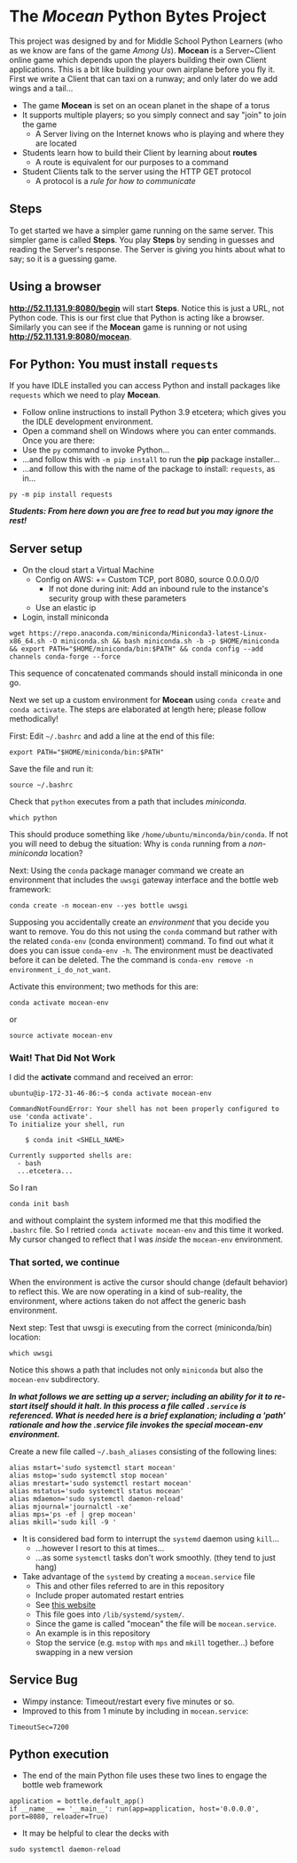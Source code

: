 # The ***Mocean*** Python Bytes Project 

This project was designed by and for Middle School Python Learners (who as we know are fans of the game *Among Us*). 
**Mocean** is a Server~Client online game which depends upon the players building their own Client applications.
This is a bit like building your own airplane before you fly it. First we write a Client that can taxi on a 
runway; and only later do we add wings and a tail...


* The game **Mocean** is set on an ocean planet in the shape of a torus 
* It supports multiple players; so you simply connect and say "join" to join the game
    * A Server living on the Internet knows who is playing and where they are located
* Students learn how to build their Client by learning about **routes**
    * A route is equivalent for our purposes to a command
* Student Clients talk to the server using the HTTP GET protocol
    * A protocol is a *rule for how to communicate*


## Steps


To get started we have a simpler game running on the same server. This simpler game is called **Steps**.
You play **Steps** by sending in guesses and reading the Server's response. The Server is giving you hints
about what to say; so it is a guessing game.


## Using a browser


**http://52.11.131.9:8080/begin** will start **Steps**. Notice this is just a URL, not Python code. 
This is our first clue that Python is acting like a browser.  Similarly you can see if the **Mocean** 
game is running or not using **http://52.11.131.9:8080/mocean**.



## For Python: You must install `requests`

If you have IDLE installed you can access Python and install packages like `requests` which we need to play **Mocean**.

- Follow online instructions to install Python 3.9 etcetera; which gives you the IDLE development environment.
- Open a command shell on Windows where you can enter commands. Once you are there:
- Use the `py` command to invoke Python...
- ...and follow this with `-m pip install` to run the **pip** package installer...
- ...and follow this with the name of the package to install: `requests`, as in...

```
py -m pip install requests
```

***Students: From here down you are free to read but you may ignore the rest!***


## Server setup

- On the cloud start a Virtual Machine
    - Config on AWS: += Custom TCP, port 8080, source 0.0.0.0/0
        - If not done during init: Add an inbound rule to the instance's security group with these parameters
    - Use an elastic ip
- Login, install miniconda
   

```
wget https://repo.anaconda.com/miniconda/Miniconda3-latest-Linux-x86_64.sh -O miniconda.sh && bash miniconda.sh -b -p $HOME/miniconda && export PATH="$HOME/miniconda/bin:$PATH" && conda config --add channels conda-forge --force
```


This sequence of concatenated commands should install miniconda in one go.


Next we set up a custom environment for **Mocean** using `conda create` and `conda activate`. The steps are elaborated at length here; please follow methodically!


First: Edit `~/.bashrc` and add a line at the end of this file: 

```
export PATH="$HOME/miniconda/bin:$PATH"
```

Save the file and run it: 

```
source ~/.bashrc
```

Check that `python` executes from a path that includes *miniconda*.

```
which python
```

This should produce something like `/home/ubuntu/minconda/bin/conda`. If not you will need to debug the situation: Why is `conda` running from
a *non-miniconda* location?


Next: Using the `conda` package manager command we create an environment that includes the `uwsgi` gateway interface and the bottle web framework: 

```
conda create -n mocean-env --yes bottle uwsgi
```

Supposing you accidentally create an *environment* that you decide you want to remove. You do this not using the `conda` command but rather 
with the related `conda-env` (conda environment) command. To find out what it does you can issue `conda-env -h`. The environment must be 
deactivated before it can be deleted. The the command is `conda-env remove -n environment_i_do_not_want`.


Activate this environment; two methods for this are: 

```
conda activate mocean-env
```


or

```
source activate mocean-env
```


### Wait! That Did Not Work

I did the **activate** command and received an error: 

```
ubuntu@ip-172-31-46-86:~$ conda activate mocean-env

CommandNotFoundError: Your shell has not been properly configured to use 'conda activate'.
To initialize your shell, run

    $ conda init <SHELL_NAME>

Currently supported shells are:
  - bash
  ...etcetera...
```

So I ran 

```
conda init bash
```

and without complaint the system informed me that this modified the `.bashrc` file. So I retried `conda activate mocean-env` and this time it worked.
My cursor changed to reflect that I was *inside* the `mocean-env` environment. 


### That sorted, we continue


When the environment is active the cursor should change (default behavior) to reflect this. We are now operating in a 
kind of sub-reality, the environment, where actions taken do not affect the generic bash environment.


Next step: Test that uwsgi is executing from the correct (miniconda/bin) location:

```
which uwsgi
```


Notice this shows a path that includes not only `miniconda` but also the `mocean-env` subdirectory.


***In what follows we are setting up a server; including an ability for it to re-start itself
should it halt. In this process a file called `.service` is referenced. What is needed here is a
brief explanation; including a 'path' rationale and how the .service file invokes the 
special mocean-env environment.***


Create a new file called `~/.bash_aliases` consisting of the following lines:


```
alias mstart='sudo systemctl start mocean'
alias mstop='sudo systemctl stop mocean'
alias mrestart='sudo systemctl restart mocean'
alias mstatus='sudo systemctl status mocean'
alias mdaemon='sudo systemctl daemon-reload'
alias mjournal='journalctl -xe'
alias mps='ps -ef | grep mocean'
alias mkill='sudo kill -9 '
```

- It is considered bad form to interrupt the `systemd` daemon using `kill`...
    - ...however I resort to this at times...
    - ...as some `systemctl` tasks don't work smoothly. (they tend to just hang)
- Take advantage of the `systemd` by creating a `mocean.service` file 
    - This and other files referred to are in this repository
    - Include proper automated restart entries
    - See [this website](https://ma.ttias.be/auto-restart-crashed-service-systemd/)
    - This file goes into `/lib/systemd/system/`. 
    - Since the game is called "mocean" the file will be `mocean.service`. 
    - An example is in this repository
    - Stop the service (e.g. `mstop` with `mps` and `mkill` together...) before swapping in a new version


## Service Bug

- Wimpy instance: Timeout/restart every five minutes or so. 
- Improved to this from 1 minute by including in `mocean.service`: 

```
TimeoutSec=7200
```

## Python execution 

- The end of the main Python file uses these two lines to engage the bottle web framework
    
```
application = bottle.default_app()
if __name__ == '__main__': run(app=application, host='0.0.0.0', port=8080, reloader=True)
```

- It may be helpful to clear the decks with

```
sudo systemctl daemon-reload
```







